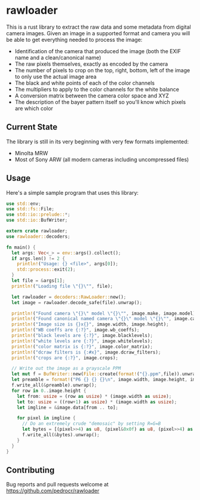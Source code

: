 # rawloader

This is a rust library to extract the raw data and some metadata from digital camera images. Given an image in a supported format and camera you will be able to get everything needed to process the image:

  * Identification of the camera that produced the image (both the EXIF name and a clean/canonical name)
  * The raw pixels themselves, exactly as encoded by the camera
  * The number of pixels to crop on the top, right, bottom, left of the image to only use the actual image area
  * The black and white points of each of the color channels
  * The multipliers to apply to the color channels for the white balance
  * A conversion matrix between the camera color space and XYZ
  * The description of the bayer pattern itself so you'll know which pixels are which color

Current State
-------------

The library is still in its very beginning with very few formats implemented:
  * Minolta MRW
  * Most of Sony ARW (all modern cameras including uncompressed files)

Usage
-----

Here's a simple sample program that uses this library:

```rust
use std::env;
use std::fs::File;
use std::io::prelude::*;
use std::io::BufWriter;

extern crate rawloader;
use rawloader::decoders;

fn main() {
  let args: Vec<_> = env::args().collect();
  if args.len() != 2 {
    println!("Usage: {} <file>", args[0]);
    std::process::exit(2);
  }
  let file = &args[1];
  println!("Loading file \"{}\"", file);

  let rawloader = decoders::RawLoader::new();
  let image = rawloader.decode_safe(file).unwrap();

  println!("Found camera \"{}\" model \"{}\"", image.make, image.model);
  println!("Found canonical named camera \"{}\" model \"{}\"", image.canonical_make, image.canonical_model);
  println!("Image size is {}x{}", image.width, image.height);
  println!("WB coeffs are {:?}", image.wb_coeffs);
  println!("black levels are {:?}", image.blacklevels);
  println!("white levels are {:?}", image.whitelevels);
  println!("color matrix is {:?}", image.color_matrix);
  println!("dcraw filters is {:#x}", image.dcraw_filters);
  println!("crops are {:?}", image.crops);

  // Write out the image as a grayscale PPM
  let mut f = BufWriter::new(File::create(format!("{}.ppm",file)).unwrap());
  let preamble = format!("P6 {} {} {}\n", image.width, image.height, image.whitelevels[0]).into_bytes();
  f.write_all(&preamble).unwrap();
  for row in 0..image.height {
    let from: usize = (row as usize) * (image.width as usize);
    let to: usize = ((row+1) as usize) * (image.width as usize);
    let imgline = &image.data[from .. to];

    for pixel in imgline {
      // Do an extremely crude "demosaic" by setting R=G=B
      let bytes = [(pixel>>4) as u8, (pixel&0x0f) as u8, (pixel>>4) as u8, (pixel&0x0f) as u8, (pixel>>4) as u8, (pixel&0x0f) as u8];
      f.write_all(&bytes).unwrap();
    }
  }
}
```

Contributing
------------

Bug reports and pull requests welcome at https://github.com/pedrocr/rawloader
